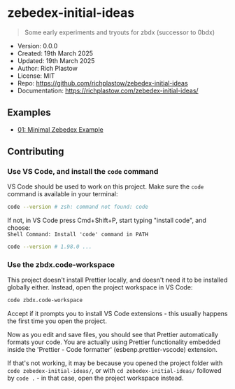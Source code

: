 # zebedex-initial-ideas

> Some early experiments and tryouts for zbdx (successor to 0bdx)

-   Version: 0.0.0
-   Created: 19th March 2025
-   Updated: 19th March 2025
-   Author: Rich Plastow
-   License: MIT
-   Repo: <https://github.com/richplastow/zebedex-initial-ideas>
-   Documentation: <https://richplastow.com/zebedex-initial-ideas/>

## Examples

-   [01: Minimal Zebedex Example](https://richplastow.com/zebedex-initial-ideas/examples/01-minimal/)

## Contributing

### Use VS Code, and install the `code` command

VS Code should be used to work on this project. Make sure the `code` command is
available in your terminal:

```bash
code --version # zsh: command not found: code
```

If not, in VS Code press Cmd+Shift+P, start typing "install code", and choose:  
`Shell Command: Install 'code' command in PATH`

```bash
code --version # 1.98.0 ...
```

### Use the zbdx.code-workspace

This project doesn't install Prettier locally, and doesn't need it to be
installed globally either. Instead, open the project workspace in VS Code:

```bash
code zbdx.code-workspace
```

Accept if it prompts you to install VS Code extensions - this usually happens
the first time you open the project.

Now as you edit and save files, you should see that Prettier automatically
formats your code. You are actually using Prettier functionality embedded inside
the 'Prettier - Code formatter' (esbenp.prettier-vscode) extension.

If that's not working, it may be because you opened the project folder with
`code zebedex-initial-ideas/`, or with `cd zebedex-initial-ideas/` followed by
`code .` - in that case, open the project workspace instead.
